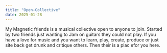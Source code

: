 ```yaml
---
title: "Open-Collective"
date: 2025-01-28
---
```

My Magnetic friends is a musical collective open to anyone to join. Started by two friends just wanting to Jam on guitars they could not play. If you have a love for music and you want to learn, play, create, produce or just site back get drunk and critique others. Then their is a plac efor you here. 
